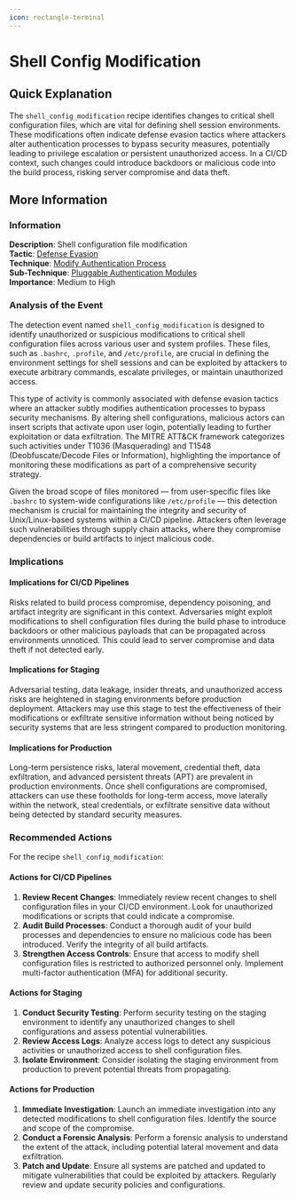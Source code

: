 ```yaml
---
icon: rectangle-terminal
---
```


# Shell Config Modification

## Quick Explanation

The `shell_config_modification` recipe identifies changes to critical shell configuration files, which are vital for defining shell session environments. These modifications often indicate defense evasion tactics where attackers alter authentication processes to bypass security measures, potentially leading to privilege escalation or persistent unauthorized access. In a CI/CD context, such changes could introduce backdoors or malicious code into the build process, risking server compromise and data theft.

## More Information

### Information

**Description**: Shell configuration file modification\
**Tactic**: [Defense Evasion](https://jibril.garnet.ai/mitre/mitre/ta0005)\
**Technique**: [Modify Authentication Process](https://jibril.garnet.ai/mitre/mitre/ta0005/t1556)\
**Sub-Technique**: [Pluggable Authentication Modules](https://jibril.garnet.ai/mitre/mitre/ta0005/t1556/t1556.003)\
**Importance**: Medium to High

### Analysis of the Event

The detection event named `shell_config_modification` is designed to identify unauthorized or suspicious modifications to critical shell configuration files across various user and system profiles. These files, such as `.bashrc`, `.profile`, and `/etc/profile`, are crucial in defining the environment settings for shell sessions and can be exploited by attackers to execute arbitrary commands, escalate privileges, or maintain unauthorized access.

This type of activity is commonly associated with defense evasion tactics where an attacker subtly modifies authentication processes to bypass security mechanisms. By altering shell configurations, malicious actors can insert scripts that activate upon user login, potentially leading to further exploitation or data exfiltration. The MITRE ATT\&CK framework categorizes such activities under T1036 (Masquerading) and T1548 (Deobfuscate/Decode Files or Information), highlighting the importance of monitoring these modifications as part of a comprehensive security strategy.

Given the broad scope of files monitored — from user-specific files like `.bashrc` to system-wide configurations like `/etc/profile` — this detection mechanism is crucial for maintaining the integrity and security of Unix/Linux-based systems within a CI/CD pipeline. Attackers often leverage such vulnerabilities through supply chain attacks, where they compromise dependencies or build artifacts to inject malicious code.

### Implications

#### Implications for CI/CD Pipelines

Risks related to build process compromise, dependency poisoning, and artifact integrity are significant in this context. Adversaries might exploit modifications to shell configuration files during the build phase to introduce backdoors or other malicious payloads that can be propagated across environments unnoticed. This could lead to server compromise and data theft if not detected early.

#### Implications for Staging

Adversarial testing, data leakage, insider threats, and unauthorized access risks are heightened in staging environments before production deployment. Attackers may use this stage to test the effectiveness of their modifications or exfiltrate sensitive information without being noticed by security systems that are less stringent compared to production monitoring.

#### Implications for Production

Long-term persistence risks, lateral movement, credential theft, data exfiltration, and advanced persistent threats (APT) are prevalent in production environments. Once shell configurations are compromised, attackers can use these footholds for long-term access, move laterally within the network, steal credentials, or exfiltrate sensitive data without being detected by standard security measures.

### Recommended Actions

For the recipe `shell_config_modification`:

#### Actions for CI/CD Pipelines

1. **Review Recent Changes**: Immediately review recent changes to shell configuration files in your CI/CD environment. Look for unauthorized modifications or scripts that could indicate a compromise.
2. **Audit Build Processes**: Conduct a thorough audit of your build processes and dependencies to ensure no malicious code has been introduced. Verify the integrity of all build artifacts.
3. **Strengthen Access Controls**: Ensure that access to modify shell configuration files is restricted to authorized personnel only. Implement multi-factor authentication (MFA) for additional security.

#### Actions for Staging

1. **Conduct Security Testing**: Perform security testing on the staging environment to identify any unauthorized changes to shell configurations and assess potential vulnerabilities.
2. **Review Access Logs**: Analyze access logs to detect any suspicious activities or unauthorized access to shell configuration files.
3. **Isolate Environment**: Consider isolating the staging environment from production to prevent potential threats from propagating.

#### Actions for Production

1. **Immediate Investigation**: Launch an immediate investigation into any detected modifications to shell configuration files. Identify the source and scope of the compromise.
2. **Conduct a Forensic Analysis**: Perform a forensic analysis to understand the extent of the attack, including potential lateral movement and data exfiltration.
3. **Patch and Update**: Ensure all systems are patched and updated to mitigate vulnerabilities that could be exploited by attackers. Regularly review and update security policies and configurations.

